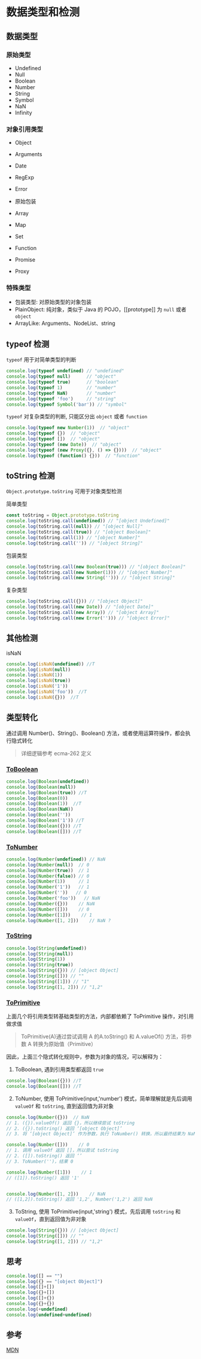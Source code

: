 # 数据类型和检测

## 数据类型

### 原始类型
- Undefined
- Null
- Boolean
- Number
- String
- Symbol
- NaN
- Infinity
  
### 对象引用类型
- Object
- Arguments
- Date
- RegExp
- Error
- 原始包装

- Array
- Map
- Set

- Function
- Promise
- Proxy

### 特殊类型

- 包装类型: 对原始类型的对象包装
- PlainObject: 纯对象，类似于 Java 的 POJO，[[prototype]] 为 `null` 或者 `object`
- ArrayLike: Arguments、NodeList、string


## typeof 检测

`typeof` 用于对简单类型的判断

```javascript
console.log(typeof undefined) // "undefined"
console.log(typeof null)      // "object"
console.log(typeof true)      // "boolean"
console.log(typeof 1)         // "number"
console.log(typeof NaN)       // "number"
console.log(typeof 'foo')     // "string"
console.log(typeof Symbol('bar')) // "symbol"
```

`typeof` 对复杂类型的判断, 只能区分出 `object` 或者 `function`

```javascript
console.log(typeof new Number(1))  // "object"
console.log(typeof {})  // "object"
console.log(typeof [])  // "object"
console.log(typeof (new Date))  // "object"
console.log(typeof (new Proxy({}, () => {})))  // "object"
console.log(typeof (function() {}))  // "function"
```

## toString 检测

`Object.prototype.toString` 可用于对象类型检测

简单类型

```javascript
const toString = Object.prototype.toString
console.log(toString.call(undefined)) // "[object Undefined]"
console.log(toString.call(null)) // "[object Null]"
console.log(toString.call(true)) // "[object Boolean]"
console.log(toString.call(1)) // "[object Number]"
console.log(toString.call('')) // "[object String]"
```

包装类型

```javascript
console.log(toString.call(new Boolean(true))) // "[object Boolean]"
console.log(toString.call(new Number(1))) // "[object Number]"
console.log(toString.call(new String(''))) // "[object String]"
```

复杂类型

```javascript
console.log(toString.call({})) // "[object Object]"
console.log(toString.call(new Date)) // "[object Date]"
console.log(toString.call(new Array)) // "[object Array]"
console.log(toString.call(new Error(''))) // "[object Error]"
```

## 其他检测

isNaN

```javascript
console.log(isNaN(undefined)) //T
console.log(isNaN(null))
console.log(isNaN(1))
console.log(isNaN(true))
console.log(isNaN('1'))
console.log(isNaN('foo'))  //T
console.log(isNaN({}))  //T
```


## 类型转化

通过调用 Number()、String()、Boolean() 方法，或者使用运算符操作，都会执行隐式转化

> 详细逻辑参考 ecma-262 定义

### [ToBoolean](https://www.ecma-international.org/ecma-262/11.0/index.html#sec-toboolean)

```javascript
console.log(Boolean(undefined))
console.log(Boolean(null))
console.log(Boolean(true)) //T
console.log(Boolean(0))
console.log(Boolean(1))  //T
console.log(Boolean(NaN))
console.log(Boolean(''))
console.log(Boolean('1')) //T
console.log(Boolean({})) //T
console.log(Boolean([])) //T
```

### [ToNumber](https://www.ecma-international.org/ecma-262/11.0/index.html#sec-tonumber)

```javascript
console.log(Number(undefined)) // NaN
console.log(Number(null))  // 0
console.log(Number(true))  // 1
console.log(Number(false)) // 0
console.log(Number(1))     // 1
console.log(Number('1'))   // 1
console.log(Number(''))   // 0
console.log(Number('foo'))   // NaN
console.log(Number({}))    // NaN
console.log(Number([]))    // 0
console.log(Number([1]))    // 1
console.log(Number([1, 2]))    // NaN ?
```

### [ToString](https://www.ecma-international.org/ecma-262/11.0/index.html#sec-tostring)

```javascript
console.log(String(undefined))
console.log(String(null))
console.log(String(1))
console.log(String(true))
console.log(String({})) // [object Object]
console.log(String([])) // ""
console.log(String([1])) // "1"
console.log(String([1, 2])) // "1,2"
```

### [ToPrimitive](https://www.ecma-international.org/ecma-262/11.0/index.html#sec-toprimitive)

上面几个将引用类型转基础类型的方法，内部都依赖了 ToPrimitive 操作，对引用做求值

> ToPrimitive(A)通过尝试调用 A 的A.toString() 和 A.valueOf() 方法，将参数 A 转换为原始值（Primitive）

因此，上面三个隐式转化规则中，参数为对象的情况，可以解释为：

1. ToBoolean, 遇到引用类型都返回 `true`

```javascript
console.log(Boolean({})) //T
console.log(Boolean([])) //T
```

2. ToNumber, 使用 ToPrimitive(input,'number') 模式，简单理解就是先后调用 `valueOf` 和 `toString`, 直到返回值为非对象

```javascript
console.log(Number({}))  // NaN
// 1. ({}).valueOf() 返回 {}，所以继续尝试 toString
// 2. ({}).toString() 返回 ‘[object Object]’
// 3. 将 ‘[object Object]’ 作为参数，执行 ToNumber() 转换，所以最终结果为 NaN

console.log(Number([]))    // 0
// 1. 调用 valueOf 返回 []，所以尝试 toString
// 2. ([]).toString() 返回 ‘’
// 3. ToNumber('')，结果 0

console.log(Number([1]))    // 1
// ([1]).toString() 返回 '1'


console.log(Number([1, 2]))    // NaN
// ([1,2]).toString() 返回 '1,2', Number('1,2') 返回 NaN
```

3. ToString, 使用 ToPrimitive(input,'string') 模式，先后调用 `toString` 和 `valueOf`，直到返回值为非对象

```javascript
console.log(String({})) // [object Object]
console.log(String([])) // ""
console.log(String([1, 2])) // "1,2"
```

## 思考

```javascript
console.log([] == "")
console.log({} == "[object Object]")
console.log([]+[])
console.log({}+[])
console.log([]+{})
console.log({}+{})
console.log(+undefined)
console.log(undefined+undefined)
```

## 参考

[MDN](https://developer.mozilla.org/en-US/docs/Web/JavaScript/Reference/Global_Objects)
